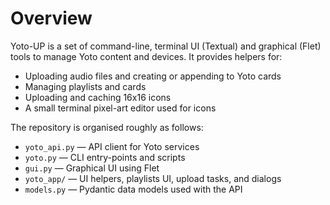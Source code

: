 # Overview


Yoto-UP is a set of command-line, terminal UI (Textual) and graphical (Flet) tools to manage Yoto content and devices. It provides helpers for:

- Uploading audio files and creating or appending to Yoto cards
- Managing playlists and cards
- Uploading and caching 16x16 icons
- A small terminal pixel-art editor used for icons

The repository is organised roughly as follows:

- `yoto_api.py` — API client for Yoto services
- `yoto.py` — CLI entry-points and scripts
- `gui.py` — Graphical UI using Flet
- `yoto_app/` — UI helpers, playlists UI, upload tasks, and dialogs
- `models.py` — Pydantic data models used with the API

